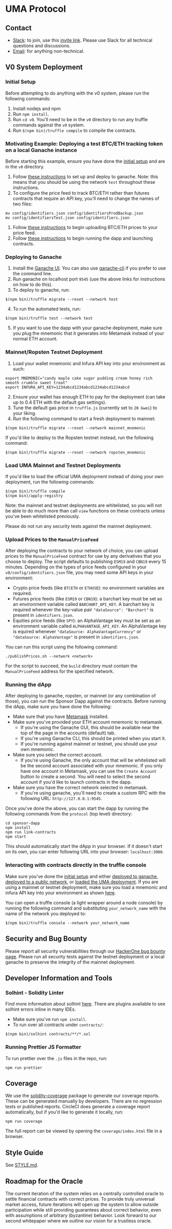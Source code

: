 # UMA Protocol

## Contact

- [Slack](umaprotocol.slack.com): to join, use this
[invite link](https://join.slack.com/t/umaprotocol/shared_invite/enQtNTk4MjQ4ODY0MDA1LWZiYjg3ODY2M2MwZGQ3MDVjZDc1ZjUwNDJkMTA5NDZlNzFlZDYxYmQxOTAwNTY1NmZlNGRjY2IxYzUzNjQ0YjI).
Please use Slack for all technical questions and discussions.
- [Email](mailto:hello@umaproject.org): for anything non-technical.

## V0 System Deployment

### Initial Setup

Before attempting to do anything with the v0 system, please run the following commands:

1. Install nodejs and npm
1. Run `npm install`.
1. Run `cd v0`. You'll need to be in the `v0` directory to run any truffle commands against the `v0` system. 
1. Run `$(npm bin)/truffle compile` to compile the contracts.

### Motivating Example: Deploying a test BTC/ETH tracking token on a local Ganache instance

Before starting this example, ensure you have done the [initial setup](#initial-setup) and are in the `v0` directory.

1. Follow [these instructions](#deploying-to-ganache) to set up and deploy to ganache. Note: this means that you should
be using the network `test` throughout these instructions.
1. To configure the price feed to track BTC/ETH rather than futures contracts that require an API key, you'll need to
change the names of two files:
```
mv config/identifiers.json config/identifiersProdBackup.json
mv config/identifiersTest.json config/identifiers.json
```
1. Follow [these instructions](#upload-prices-to-the-manualpricefeed) to begin uploading BTC/ETH prices to your
price feed.
1. Follow [these instructions](#running-the-dapp) to begin running the dapp and launching contracts.

### Deploying to Ganache

1. Install the [Ganache UI](https://truffleframework.com/ganache). You can also use
[ganache-cli](https://github.com/trufflesuite/ganache-cli) if you prefer to use the command line.
2. Run ganache on localhost port `9545` (use the above links for instructions on how to do this).
3. To deploy to ganache, run:
```
$(npm bin)/truffle migrate --reset --network test
```

4. To run the automated tests, run:
```
$(npm bin)/truffle test --network test
```
5. If you want to use the dapp with your ganache deployment, make sure you plug the mnemonic that it generates into
Metamask instead of your normal ETH account.

### Mainnet/Ropsten Testnet Deployment

1. Load your wallet mnemonic and Infura API key into your environment as such:
```
export MNEMONIC="candy maple cake sugar pudding cream honey rich smooth crumble sweet treat"
export INFURA_API_KEY=1234abcd1234abcd1234abcd1234abcd
```
2. Ensure your wallet has enough ETH to pay for the deployment (can take up to 0.4 ETH with the default gas settings).
3. Tune the default gas price in `truffle.js` (currently set to `20 Gwei`) to your liking.
4. Run the following command to start a fresh deployment to mainnet:
```
$(npm bin)/truffle migrate --reset --network mainnet_mnemonic
```
If you'd like to deploy to the Ropsten testnet instead, run the following command:
```
$(npm bin)/truffle migrate --reset --network ropsten_mnemonic
```

### Load UMA Mainnet and Testnet Deployments

If you'd like to load the official UMA deployment instead of doing your own deployment, run the following commands:
```
$(npm bin)/truffle compile
$(npm bin)/apply-registry
```

Note: the mainnet and testnet deployments are whitelisted, so you will not be able to do much more than call `view`
functions on these contracts unless you've been whitelisted previously.

Please do not run any security tests against the mainnet deployment. 

### Upload Prices to the `ManualPriceFeed`

After deploying the contracts to your network of choice, you can upload prices to the `ManualPriceFeed` contract for
use by any derivatives that you choose to deploy. The script defaults to publishing `ESM19` and `CBN19` every 15
minutes. Depending on the types of price feeds configured in your `v0/config/identifiers.json` file, you may need some
API keys in your environment:
- Crypto price feeds (like `BTCETH` or `ETHUSD`): no environment variables are required.
- Futures price feeds (like `ESM19` or `CBN19`): a barchart key must be set as an environment variable called
`BARCHART_API_KEY`. A barchart key is required whenever the key-value pair `"dataSource": "Barchart"` is present in
`identifiers.json`.
- Equities price feeds (like `SPY`): an AlphaVantage key must be set as an environment variable called
`ALPHAVANTAGE_API_KEY`. An AlphaVantage key is equired whenever `"dataSource: AlphaVantageCurrency"` or
`"dataSource: AlphaVantage"` is present in `identifiers.json`.


You can run this script using the following command:
```
./publishPrices.sh --network <network>
```
For the script to succeed, the `build` directory must contain the `ManualPriceFeed` address for the specified network.

### Running the dApp

After deploying to ganache, ropsten, or mainnet (or any combination of those), you can run the Sponsor Dapp against the
contracts. Before running the dApp, make sure you have done the following:
- Make sure that you have [Metamask](https://metamask.io/) installed.
- Make sure you've provided your ETH account mnemonic to metamask.
    - If you're using the Ganache GUI, this should be available near the top of the page in the accounts (default) tab.
    - If you're using Ganache CLI, this should be printed when you start it.
    - If you're running against mainnet or testnet, you should use your own mnemonic.
- Make sure you select the correct account.
    - If you're using Ganache, the only account that will be whitelisted will be the second account associated with
    your mnemonic. If you only have one account in Metamask, you can use the `Create Account` button to create a
    second. You will need to select the second account if you'd like to launch contracts in the dapp.
- Make sure you have the correct network selected in metamask.
    - If you're using ganache, you'll need to create a custom RPC with the following URL: `http://127.0.0.1:9545`.

Once you've done the above, you can start the dapp by running the following commands from the `protocol` (top level)
directory:
```
cd sponsor-dapp
npm install
npm run link-contracts
npm start
```

This should automatically start the dApp in your browser. If it doesn't start on its own, you can enter following URL
into your browser: `localhost:3000`.

### Interacting with contracts directly in the truffle console

Make sure you've done the [initial setup](#initial-setup) and either [deployed to ganache](#deploying-to-ganache),
[deployed to a public network](#mainnetropsten-testnet-deployment), or
[loaded the UMA deployment](#load-uma-mainnet-and-testnet-deployments). If you are using a mainnet or testnet
deployment, make sure you load a mnemonic and infura API key into your environment as shown
[here](#mainnetropsten-testnet-deployment).

You can open a truffle console (a light wrapper around a node console) by running the following command and
substituting `your_network_name` with the name of the network you deployed to:

```
$(npm bin)/truffle console --network your_network_name
```

## Security and Bug Bounty

Please report all security vulnerabilities through our [HackerOne bug bounty page](https://hackerone.com/uma_project).
Please run all security tests against the testnet deployment or a local ganache to preserve the integrity of the
mainnet deployment.

## Developer Information and Tools

### Solhint - Solidity Linter
Find more information about solhint [here](https://protofire.github.io/solhint/). There are plugins available to see solhint errors inline in many IDEs.

- Make sure you've run `npm install`.
- To run over all contracts under `contracts/`:
```
$(npm bin)/solhint contracts/**/*.sol
```

### Running Prettier JS Formatter
To run prettier over the `.js` files in the repo, run:
```
npm run prettier
```

## Coverage
We use the [solidity-coverage](https://github.com/sc-forks/solidity-coverage) package to generate our coverage reports.
These can be generated manually by developers. There are no regression tests or published reports. CircleCI does
generate a coverage report automatically, but if you'd like to generate it locally, run:
```
npm run coverage
```
The full report can be viewed by opening the `coverage/index.html` file in a browser.

## Style Guide

See [STYLE.md](STYLE.md).

## Roadmap for the Oracle
The current iteration of the system relies on a centrally controlled oracle to settle financial contracts with correct prices. To provide truly universal market access, future iterations will open up the system to allow outside participation while still providing guarantees about correct behavior, even with assumptions of arbitrary (byzantine) behavior. Look forward to our second whitepaper where we outline our vision for a trustless oracle.
